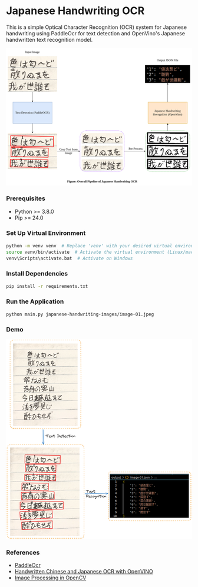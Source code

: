 # Japanese Handwriting OCR

This is a simple Optical Character Recognition (OCR) system for Japanese handwriting using PaddleOcr for text detection and OpenVino's Japanese handwritten text recognition model.

![Overall OCR Pipeline](./Japanese-Handwriting-OCR.png)

### Prerequisites
- Python >= 3.8.0
- Pip >= 24.0

### Set Up Virtual Environment
```bash
python -m venv venv  # Replace 'venv' with your desired virtual environment name
source venv/bin/activate  # Activate the virtual environment (Linux/macOS)
venv\Scripts\activate.bat  # Activate on Windows
```

### Install Dependencies
```bash
pip install -r requirements.txt
```

### Run the Application
```bash
python main.py japanese-handwriting-images/image-01.jpeg
```
### Demo
![Demo: Text Detection to Text Recognition](./demo.png)

### References
- [PaddleOcr](https://github.com/PaddlePaddle/PaddleOCR/blob/main/README_en.md)
- [Handwritten Chinese and Japanese OCR with OpenVINO](https://docs.openvino.ai/2022.3/notebooks/209-handwritten-ocr-with-output.html)
- [Image Processing in OpenCV](https://docs.opencv.org/4.x/d2/d96/tutorial_py_table_of_contents_imgproc.html)